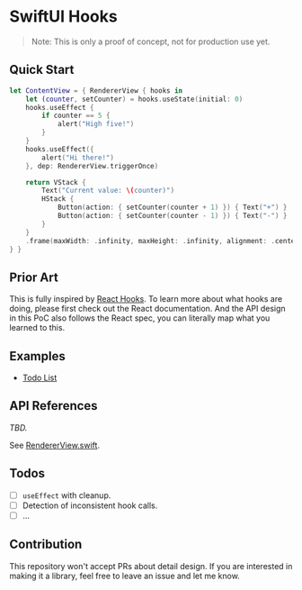 #  SwiftUI Hooks

> Note: This is only a proof of concept, not for production use yet.

## Quick Start

```swift
let ContentView = { RendererView { hooks in
    let (counter, setCounter) = hooks.useState(initial: 0)
    hooks.useEffect {
        if counter == 5 {
            alert("High five!")
        }
    }
    hooks.useEffect({
        alert("Hi there!")
    }, dep: RendererView.triggerOnce)

    return VStack {
        Text("Current value: \(counter)")
        HStack {
            Button(action: { setCounter(counter + 1) }) { Text("+") }
            Button(action: { setCounter(counter - 1) }) { Text("-") }
        }
    }
    .frame(maxWidth: .infinity, maxHeight: .infinity, alignment: .center)>*
} }
```

## Prior Art

This is fully inspired by [React Hooks](https://reactjs.org/docs/hooks-intro.html). To learn more about what hooks are doing, please first check out the React documentation. And the API design in this PoC also follows the React spec, you can literally map what you learned to this.

## Examples

* [Todo List](https://github.com/unixzii/SwiftUI-Hooks/blob/master/SwiftUI-Hooks/ContentView.swift#L59)

## API References

*TBD.*

See [RendererView.swift](https://github.com/unixzii/SwiftUI-Hooks/blob/master/SwiftUI-Hooks/RendererView.swift#L12).

## Todos

- [ ] `useEffect` with cleanup.
- [ ] Detection of inconsistent hook calls.
- [ ] ...

## Contribution

This repository won't accept PRs about detail design. If you are interested in making it a library, feel free to leave an issue and let me know.
